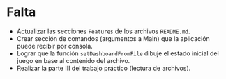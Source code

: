 # Falta

-   Actualizar las secciones `Features` de los archivos `README.md`.
-   Crear sección de comandos (argumentos a Main) que la aplicación puede recibir por consola.
-   Lograr que la función `setDashboardFromFile` dibuje el estado inicial del juego en base al contenido del archivo.
-   Realizar la parte III del trabajo práctico (lectura de archivos).
